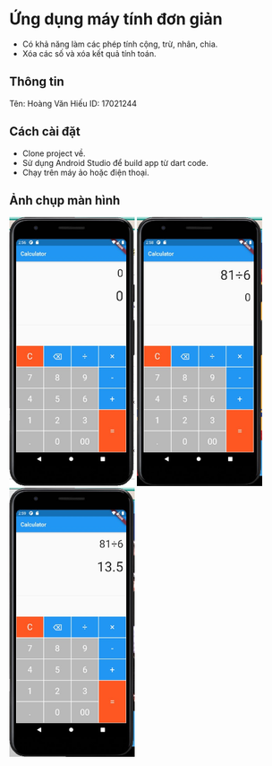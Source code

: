 # Ứng dụng máy tính đơn giản

- Có khả năng làm các phép tính cộng, trừ, nhân, chia.
- Xóa các số và xóa kết quả tính toán.

## Thông tin

Tên: Hoàng Văn Hiếu
ID: 17021244

## Cách cài đặt
- Clone project về.
- Sử dụng Android Studio để build app từ dart code.
- Chạy trên máy ảo hoặc điện thoại.

## Ảnh chụp màn hình

<img height="480px" src="./img/Phone_cal.base.jpg"> <img height="480px" src="./img/Phone_cal.equa.jpg"> <img height="480px" src="./img/Phone_cal.res.jpg">
